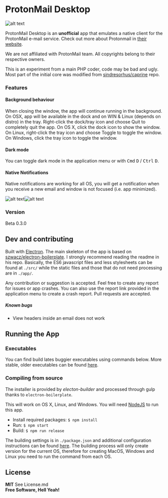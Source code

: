 ProtonMail Desktop
======
![alt text](https://raw.githubusercontent.com/BeatPlus/Protonmail/master/media/apple-screenshot.png "Protonmail Desktop on Windows 10")

ProtonMail Desktop is an **unofficial** app that emulates a native client for the ProtonMail e-mail service. Check out more about Protonmail in [their website](https://protonmail.com).

We are not affiliated with ProtonMail team. All copyrights belong to their respective owners.

This is an experiment from a main PHP coder, code may be bad and ugly. Most part of the initial core was modified from [sindresorhus/caprine](https://github.com/sindresorhus/caprine) repo.

### Features

#### Background behaviour
When closing the window, the app will continue running in the background. On OSX, app will be available in the dock and on WIN & Linux (depends on distro) in the tray. Right-click the dock/tray icon and choose Quit to completely quit the app. On OS X, click the dock icon to show the window. On Linux, right-click the tray icon and choose Toggle to toggle the window. On Windows, click the tray icon to toggle the window.

#### Dark mode
You can toggle dark mode in the application menu or with <kbd>Cmd</kbd> <kbd>D</kbd> / <kbd>Ctrl</kbd> <kbd>D</kbd>.

#### Native Notifications
Native notifications are working for all OS, you will get a notification when you receive a new email and window is not focused (i.e. app minimized).

![alt text](https://raw.githubusercontent.com/BeatPlus/Protonmail/master/media/win-notification.png "Notifications on Windows 10")![alt text](https://raw.githubusercontent.com/BeatPlus/Protonmail/master/media/linux-notification.png "Notifications on Elementary OS")

### Version

Beta 0.3.0

## Dev and contributing

Built with [Electron](http://electron.atom.io). The main skeleton of the app is based on [szwacz/electron-boilerplate](https://github.com/szwacz/electron-boilerplate). I strongly recommend reading the readme in his repo. Basically, the ES6 javascript files and less stylesheets can be found at `./src/` while the static files and those that do not need processing are in `./app/`.

Any contribution or suggestion is accepted. Feel free to create any report for issues or app crashes. You can also use the report link provided in the application menu to create a crash report.
Pull requests are accepted.

##### Known bugs

* View headers inside an email does not work

## Running the App

### Executables

You can find build lates buggier executables using commands below. More stable, older executables can be found [here](https://github.com/BeatPlus/Protonmail/releases).

### Compiling from source
The installer is provided by *electon-builder* and processed through gulp thanks to `electron-boilerplate`.

This will work on OS X, Linux, and Windows. You will need [NodeJS](https://nodejs.org) to run this app.
- Install required packages: `$ npm install`
- Run: `$ npm start`
- Build: `$ npm run release`

The building settings is in `./package.json` and additional configuration instructions can be found [here](https://github.com/electron-userland/electron-builder/wiki/Options). The building process will only create version for the current OS, therefore for creating MacOS, Windows and Linux you need to run the command from each OS.


License
----
**MIT** See License.md  
**Free Software, Hell Yeah!**
